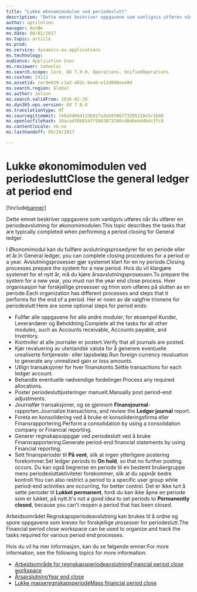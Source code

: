 ```yaml
---
title: "Lukke økonomimodulen ved periodeslutt"
description: "Dette emnet beskriver oppgavene som vanligvis utføres når du utfører en periodeavslutning for økonomimodulen."
author: aprilolson
manager: AnnBe
ms.date: 08/01/2017
ms.topic: article
ms.prod: 
ms.service: dynamics-ax-applications
ms.technology: 
audience: Application User
ms.reviewer: twheeloc
ms.search.scope: Core, AX 7.0.0, Operations, UnifiedOperations
ms.custom: 14111
ms.assetid: cec9e039-c1a2-482c-bea6-e11d896eea9d
ms.search.region: Global
ms.author: aolson
ms.search.validFrom: 2016-02-28
ms.dyn365.ops.version: AX 7.0.0
ms.translationtype: HT
ms.sourcegitcommit: 7e0a5d044133b917a3eb9386773205218e5c1b40
ms.openlocfilehash: 16acadf0b814ff5863873280cd8d6e6ddbdcffc8
ms.contentlocale: nb-no
ms.lasthandoff: 09/29/2017

---
```


# <a name="close-the-general-ledger-at-period-end"></a><span data-ttu-id="b5085-103">Lukke økonomimodulen ved periodeslutt</span><span class="sxs-lookup"><span data-stu-id="b5085-103">Close the general ledger at period end</span></span>

[!include[banner](../includes/banner.md)]


<span data-ttu-id="b5085-104">Dette emnet beskriver oppgavene som vanligvis utføres når du utfører en periodeavslutning for økonomimodulen.</span><span class="sxs-lookup"><span data-stu-id="b5085-104">This topic describes the tasks that are typically completed when performing a period closing for General ledger.</span></span> 

<span data-ttu-id="b5085-105">I Økonomimodul kan du fullføre avslutningsprosedyrer for en periode eller et år.</span><span class="sxs-lookup"><span data-stu-id="b5085-105">In General ledger, you can complete closing procedures for a period or a year.</span></span> <span data-ttu-id="b5085-106">Avslutningsprosesser gjør systemet klart for en ny periode.</span><span class="sxs-lookup"><span data-stu-id="b5085-106">Closing processes prepare the system for a new period.</span></span> <span data-ttu-id="b5085-107">Hvis du vil klargjøre systemet for et nytt år, må du kjøre årsavslutningsprosessen.</span><span class="sxs-lookup"><span data-stu-id="b5085-107">To prepare the system for a new year, you must run the year end close process.</span></span> <span data-ttu-id="b5085-108">Hver organisasjon har forskjellige prosesser og trinn som utføres på slutten av en periode.</span><span class="sxs-lookup"><span data-stu-id="b5085-108">Each organization has different processes and steps that it performs for the end of a period.</span></span> <span data-ttu-id="b5085-109">Her er noen av de valgfrie trinnene for periodeslutt:</span><span class="sxs-lookup"><span data-stu-id="b5085-109">Here are some optional steps for period ends:</span></span>

-   <span data-ttu-id="b5085-110">Fullfør alle oppgavene for alle andre moduler, for eksempel Kunder, Leverandører og Beholdning.</span><span class="sxs-lookup"><span data-stu-id="b5085-110">Complete all the tasks for all other modules, such as Accounts receivable, Accounts payable, and Inventory.</span></span>
-   <span data-ttu-id="b5085-111">Kontroller at alle journaler er postert.</span><span class="sxs-lookup"><span data-stu-id="b5085-111">Verify that all journals are posted.</span></span>
-   <span data-ttu-id="b5085-112">Kjør revaluering av utenlandsk valuta for å generere eventuelle urealiserte fortjeneste- eller tapsbeløp.</span><span class="sxs-lookup"><span data-stu-id="b5085-112">Run foreign currency revaluation to generate any unrealized gain or loss amounts.</span></span>
-   <span data-ttu-id="b5085-113">Utlign transaksjoner for hver finanskonto.</span><span class="sxs-lookup"><span data-stu-id="b5085-113">Settle transactions for each ledger account.</span></span>
-   <span data-ttu-id="b5085-114">Behandle eventuelle nødvendige fordelinger.</span><span class="sxs-lookup"><span data-stu-id="b5085-114">Process any required allocations.</span></span>
-   <span data-ttu-id="b5085-115">Poster periodesluttjusteringer manuelt.</span><span class="sxs-lookup"><span data-stu-id="b5085-115">Manually post period-end adjustments.</span></span>
-   <span data-ttu-id="b5085-116">Journalfør transaksjoner, og se gjennom **Finansjournal**-rapporten.</span><span class="sxs-lookup"><span data-stu-id="b5085-116">Journalize transactions, and review the **Ledger journal** report.</span></span>
-   <span data-ttu-id="b5085-117">Foreta en konsolidering ved å bruke et konsolideringsfirma eller Finansrapportering.</span><span class="sxs-lookup"><span data-stu-id="b5085-117">Perform a consolidation by using a consolidation company or Financial reporting.</span></span>
-   <span data-ttu-id="b5085-118">Generer regnskapsoppgjør ved periodeslutt ved å bruke Finansrapportering.</span><span class="sxs-lookup"><span data-stu-id="b5085-118">Generate period-end financial statements by using Financial reporting.</span></span>
-   <span data-ttu-id="b5085-119">Sett finansperioder til **På vent**, slik at ingen ytterligere postering forekommer.</span><span class="sxs-lookup"><span data-stu-id="b5085-119">Set ledger periods to **On hold**, so that no further posting occurs.</span></span> <span data-ttu-id="b5085-120">Du kan også begrense en periode til en bestemt brukergruppe mens periodesluttaktiviteter forekommer, slik at du oppnår bedre kontroll.</span><span class="sxs-lookup"><span data-stu-id="b5085-120">You can also restrict a period to a specific user group while period-end activities are occurring, for better control.</span></span> <span data-ttu-id="b5085-121">Det er ikke lurt å sette perioder til **Lukket permanent**, fordi du kan ikke åpne en periode som er lukket, på nytt.</span><span class="sxs-lookup"><span data-stu-id="b5085-121">It's not a good idea to set periods to **Permanently closed**, because you can't reopen a period that has been closed.</span></span>

<span data-ttu-id="b5085-122">Arbeidsområdet Regnskapsperiodeavslutning kan brukes til å ordne og spore oppgavene som kreves for forskjellige prosesser for periodeslutt.</span><span class="sxs-lookup"><span data-stu-id="b5085-122">The Financial period close workspace can be used to organize and track the tasks required for various period end processes.</span></span> 


<span data-ttu-id="b5085-123">Hvis du vil ha mer informasjon, kan du se følgende emner:</span><span class="sxs-lookup"><span data-stu-id="b5085-123">For more information, see the following topics for more information:</span></span>
- [<span data-ttu-id="b5085-124">Arbeidsområde for regnskapsperiodeavslutning</span><span class="sxs-lookup"><span data-stu-id="b5085-124">Financial period close workspace</span></span>](financial-period-close-workspace.md) 
- [<span data-ttu-id="b5085-125">Årsavslutning</span><span class="sxs-lookup"><span data-stu-id="b5085-125">Year end close</span></span>](Year-end-close.md)  
- [<span data-ttu-id="b5085-126">Lukke masseregnskapsperiode</span><span class="sxs-lookup"><span data-stu-id="b5085-126">Mass financial period close</span></span>](tasks/mass-financial-period-close.md)





